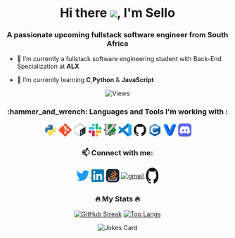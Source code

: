 <h1 align="center">Hi there <img src="https://media.giphy.com/media/hvRJCLFzcasrR4ia7z/giphy.gif" width="25px">, I'm Sello
  
<h3 align="center">A passionate upcoming fullstack software engineer from South Africa</h3>
  
- 🔭 I’m currently a fullstack software engineering student with Back-End Specialization at **ALX**
  
- 🌱 I’m currently learning **C**,**Python** & **JavaScript**
  
<div align="center" id="badges">
<img src="https://komarev.com/ghpvc/?username=Real-Sello&style=flat-square&color=blue" alt="Views"/>
</div>
  
<h3 align="center"> :hammer_and_wrench: Languages and Tools I'm working with :</h3>
  
<div align="center">
  <img src="https://github.com/devicons/devicon/blob/master/icons/python/python-original.svg" title="Python" **alt="Python" width="30" height="30"/>
  <img src="https://github.com/devicons/devicon/blob/master/icons/git/git-plain.svg" title="Git" **alt="Git" width="30" height="30"/>
  <img src="https://github.com/devicons/devicon/blob/master/icons/bash/bash-original.svg" title="Bash" **alt="Bash" width="30" height="30"/>
  <img src="https://github.com/devicons/devicon/blob/master/icons/slack/slack-original.svg" title="Slack" **alt="Slack" width="30" height="30"/>
  <img src="https://github.com/devicons/devicon/blob/master/icons/vim/vim-original.svg" title="Vim" **alt="Vim" width="30" height="30"/>
  <img src="https://github.com/devicons/devicon/blob/master/icons/vscode/vscode-original.svg" title="VS-Code" **alt="VS-Code" width="30" height="30"/>
  <img src="https://github.com/devicons/devicon/blob/master/icons/github/github-original.svg" title="Github" **alt="Github" width="30" height="30"/>
  <img src="https://github.com/devicons/devicon/blob/master/icons/c/c-original.svg" title="C" **alt="C" width="30" height="30"/>
  <img src="https://github.com/devicons/devicon/blob/master/icons/vagrant/vagrant-original.svg" title="Vagrant" **alt="Vagrant" width="30" height="30"/>
  <a href="https://discord.com/" target="blank">
    <img src="https://github.com/tandpfun/skill-icons/blob/main/icons/Discord.svg" alt="Discord" height="30" width="30" />
  </a>
  
<h3 align="center">📫 Connect with me:</h3>
<div align="center">
  <a href="https://twitter.com/__Sello" target="blank">
    <img align="center" src="https://github.com/devicons/devicon/blob/master/icons/twitter/twitter-original.svg" alt="__Sello" height="30" width="30"/>
  </a>
  <a href="https://www.linkedin.com/in/sello-moneatse-2bb4aa130" target="blank">
    <img align="center" src="https://github.com/devicons/devicon/blob/master/icons/linkedin/linkedin-original.svg" alt="sello-moneatse" height="30" width="30"/>
  </a>
  <a href="https://stackoverflow.com/users/20726911" target="blank">
    <img align="center" src="https://github.com/tandpfun/skill-icons/blob/main/icons/StackOverflow-Dark.svg" alt="20726911" height="30" width="30" />
  </a>
  <a href="mailto:spmoneatse@gmail.com" target="blank">
    <img align="center" src="https://cdn.jsdelivr.net/npm/simple-icons@v3/icons/gmail.svg" alt="gmail" height="30" width="30" />
  </a>
  <a href="https://github.com/Real-Sello" target="blank">
    <img align="center" src="https://github.com/devicons/devicon/blob/master/icons/github/github-original.svg" alt="github" height="40w" width="30" />
  </a>
</div>

### 🔥 My Stats 🔥
[![GitHub Streak](https://github-readme-streak-stats.herokuapp.com?user=Real-Sello&theme=cobalt)](https://git.io/streak-stats)
  [![Top Langs](https://github-readme-stats.vercel.app/api/top-langs/?username=Real-Sello&layout=compact&langs_count=8)](https://github.com/anuraghazra/github-readme-stats)
  
<!-- HTML -->
<img src="https://readme-jokes.vercel.app/api?&theme=watermelon" alt="Jokes Card" />
  
  
  

  
<!--
**Real-Sello/Real-Sello** is a ✨ _special_ ✨ repository because its `README.md` (this file) appears on your GitHub profile.

Here are some ideas to get you started:

- 🔭 I’m currently working on ...
- 🌱 I’m currently learning ...
- 👯 I’m looking to collaborate on ...
- 🤔 I’m looking for help with ...
- 💬 Ask me about ...
- 📫 How to reach me: ...
- 😄 Pronouns: ...
- ⚡ Fun fact: ...
-->
